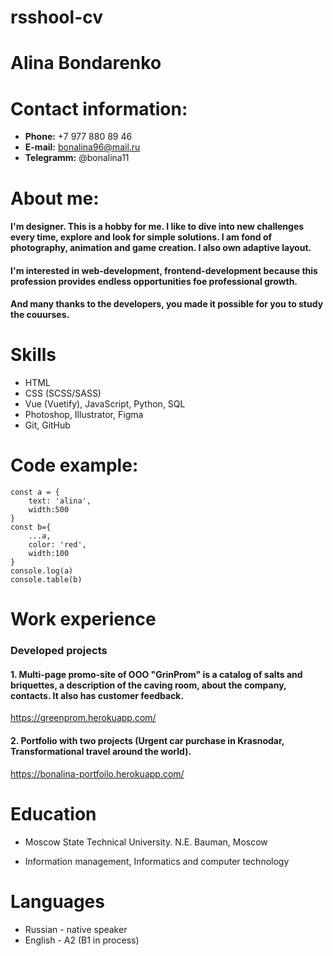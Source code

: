 # rsshool-cv
# Alina Bondarenko
# Contact information:
 * **Phone:** +7 977 880 89 46
 * **E-mail:** bonalina96@mail.ru
 * **Telegramm:** @bonalina11
# About me:
#### I'm designer. This is a hobby for me. I like to dive into new challenges every time, explore and look for simple solutions. I am fond of photography, animation and game creation. I also own adaptive layout.
#### I'm interested in web-development, frontend-development because this profession provides endless opportunities foe professional growth.
#### And many thanks to the developers, you made it possible for you to study the couurses.
# Skills
* HTML
 * CSS (SCSS/SASS)
 * Vue (Vuetify), JavaScript, Python, SQL
 * Photoshop, Illustrator, Figma
 * Git, GitHub
# Code example:
```
const a = {
    text: 'alina',
    width:500
}
const b={
    ...a,
    color: 'red',
    width:100
}
console.log(a)
console.table(b)
```
# Work experience
### Developed projects
#### 1. Multi-page promo-site of OOO "GrinProm" is a catalog of salts and briquettes, a description of the caving room, about the company, contacts. It also has customer feedback.
https://greenprom.herokuapp.com/
#### 2. Portfolio with two projects (Urgent car purchase in Krasnodar, Transformational travel around the world).
https://bonalina-portfoilo.herokuapp.com/
# Education
 * Moscow State Technical University. N.E. Bauman, Moscow
  + Information management, Informatics and computer technology
# Languages
 * Russian - native speaker
 * English - A2 (B1 in process)
